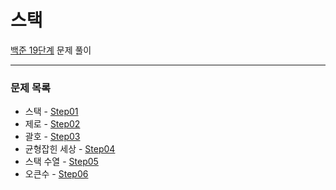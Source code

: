 # 스택
[백준 19단계](https://www.acmicpc.net/step/11) 문제 풀이

---

### 문제 목록

- 스택 - [Step01](https://github.com/StudyForCoding/BEAKJOON/tree/master/19_Stack/Step01/README.md)
- 제로 - [Step02](https://github.com/StudyForCoding/BEAKJOON/tree/master/19_Stack/Step02/README.md)
- 괄호 - [Step03](https://github.com/StudyForCoding/BEAKJOON/tree/master/19_Stack/Step03/README.md)
- 균형잡힌 세상 - [Step04](https://github.com/StudyForCoding/BEAKJOON/tree/master/19_Stack/Step04/README.md)
- 스택 수열 - [Step05](https://github.com/StudyForCoding/BEAKJOON/tree/master/19_Stack/Step05/README.md)
- 오큰수 - [Step06](https://github.com/StudyForCoding/BEAKJOON/tree/master/19_Stack/Step06/README.md)
